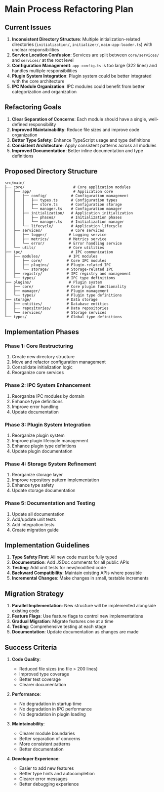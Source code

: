 # Main Process Refactoring Plan

## Current Issues

1. **Inconsistent Directory Structure**: Multiple initialization-related directories (`initialization/`, `initializer/`, `main-app-loader.ts`) with unclear responsibilities
2. **Service Location Confusion**: Services are split between `core/services/` and `services/` at the root level
3. **Configuration Management**: `app-config.ts` is too large (322 lines) and handles multiple responsibilities
4. **Plugin System Integration**: Plugin system could be better integrated with the core architecture
5. **IPC Module Organization**: IPC modules could benefit from better categorization and organization

## Refactoring Goals

1. **Clear Separation of Concerns**: Each module should have a single, well-defined responsibility
2. **Improved Maintainability**: Reduce file sizes and improve code organization
3. **Better Type Safety**: Enhance TypeScript usage and type definitions
4. **Consistent Architecture**: Apply consistent patterns across all modules
5. **Improved Documentation**: Better inline documentation and type definitions

## Proposed Directory Structure

```
src/main/
├── core/                      # Core application modules
│   ├── app/                   # Application core
│   │   ├── config/           # Configuration management
│   │   │   ├── types.ts      # Configuration types
│   │   │   ├── store.ts      # Configuration storage
│   │   │   └── manager.ts    # Configuration manager
│   │   ├── initialization/   # Application initialization
│   │   │   ├── phases/       # Initialization phases
│   │   │   └── manager.ts    # Initialization manager
│   │   └── lifecycle/        # Application lifecycle
│   ├── services/             # Core services
│   │   ├── logger/          # Logging service
│   │   ├── metrics/         # Metrics service
│   │   └── error/           # Error handling service
│   └── utils/               # Core utilities
├── ipc/                      # IPC communication
│   ├── modules/             # IPC modules
│   │   ├── core/           # Core IPC modules
│   │   ├── plugins/        # Plugin-related IPC
│   │   └── storage/        # Storage-related IPC
│   ├── registry/           # IPC registry and management
│   └── types/              # IPC type definitions
├── plugins/                 # Plugin system
│   ├── core/               # Core plugin functionality
│   ├── manager/            # Plugin management
│   └── types/              # Plugin type definitions
├── storage/                # Data storage
│   ├── entities/           # Database entities
│   ├── repositories/       # Data repositories
│   └── services/           # Storage services
└── types/                  # Global type definitions
```

## Implementation Phases

### Phase 1: Core Restructuring

1. Create new directory structure
2. Move and refactor configuration management
3. Consolidate initialization logic
4. Reorganize core services

### Phase 2: IPC System Enhancement

1. Reorganize IPC modules by domain
2. Enhance type definitions
3. Improve error handling
4. Update documentation

### Phase 3: Plugin System Integration

1. Reorganize plugin system
2. Improve plugin lifecycle management
3. Enhance plugin type definitions
4. Update plugin documentation

### Phase 4: Storage System Refinement

1. Reorganize storage layer
2. Improve repository pattern implementation
3. Enhance type safety
4. Update storage documentation

### Phase 5: Documentation and Testing

1. Update all documentation
2. Add/update unit tests
3. Add integration tests
4. Create migration guide

## Implementation Guidelines

1. **Type Safety First**: All new code must be fully typed
2. **Documentation**: Add JSDoc comments for all public APIs
3. **Testing**: Add unit tests for new/modified code
4. **Backward Compatibility**: Maintain existing APIs where possible
5. **Incremental Changes**: Make changes in small, testable increments

## Migration Strategy

1. **Parallel Implementation**: New structure will be implemented alongside existing code
2. **Feature Flags**: Use feature flags to control new implementations
3. **Gradual Migration**: Migrate features one at a time
4. **Testing**: Comprehensive testing at each stage
5. **Documentation**: Update documentation as changes are made

## Success Criteria

1. **Code Quality**:
   - Reduced file sizes (no file > 200 lines)
   - Improved type coverage
   - Better test coverage
   - Clearer documentation

2. **Performance**:
   - No degradation in startup time
   - No degradation in IPC performance
   - No degradation in plugin loading

3. **Maintainability**:
   - Clearer module boundaries
   - Better separation of concerns
   - More consistent patterns
   - Better documentation

4. **Developer Experience**:
   - Easier to add new features
   - Better type hints and autocompletion
   - Clearer error messages
   - Better debugging experience
